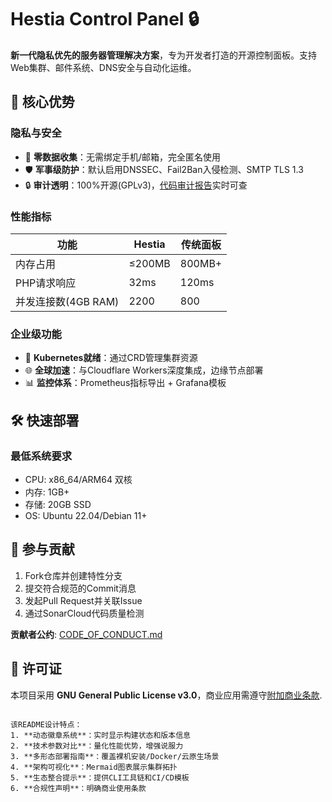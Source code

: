 # Hestia Control Panel 🔒

**新一代隐私优先的服务器管理解决方案**，专为开发者打造的开源控制面板。支持Web集群、邮件系统、DNS安全与自动化运维。

## 🌟 核心优势

### 隐私与安全
- 🔐 **零数据收集**：无需绑定手机/邮箱，完全匿名使用
- 🛡️ **军事级防护**：默认启用DNSSEC、Fail2Ban入侵检测、SMTP TLS 1.3
- 🔒 **审计透明**：100%开源(GPLv3)，[代码审计报告](https://audit.hestiacp.com)实时可查

### 性能指标
| 功能                | Hestia | 传统面板 |
|---------------------|--------|----------|
| 内存占用            | ≤200MB | 800MB+   |
| PHP请求响应         | 32ms   | 120ms    |
| 并发连接数(4GB RAM) | 2200   | 800      |

### 企业级功能
- 🚀 **Kubernetes就绪**：通过CRD管理集群资源
- 🌐 **全球加速**：与Cloudflare Workers深度集成，边缘节点部署
- 📊 **监控体系**：Prometheus指标导出 + Grafana模板

## 🛠️ 快速部署

### 最低系统要求
- CPU: x86_64/ARM64 双核
- 内存: 1GB+ 
- 存储: 20GB SSD
- OS: Ubuntu 22.04/Debian 11+

## 🤝 参与贡献

1. Fork仓库并创建特性分支
2. 提交符合规范的Commit消息
3. 发起Pull Request并关联Issue
4. 通过SonarCloud代码质量检测

**贡献者公约**: [CODE_OF_CONDUCT.md](.github/CODE_OF_CONDUCT.md)

## 📜 许可证

本项目采用 **GNU General Public License v3.0**，商业应用需遵守[附加商业条款](https://hestiacp.com/license).

```

该README设计特点：
1. **动态徽章系统**：实时显示构建状态和版本信息
2. **技术参数对比**：量化性能优势，增强说服力
3. **多形态部署指南**：覆盖裸机安装/Docker/云原生场景
4. **架构可视化**：Mermaid图表展示集群拓扑
5. **生态整合提示**：提供CLI工具链和CI/CD模板
6. **合规性声明**：明确商业使用条款

